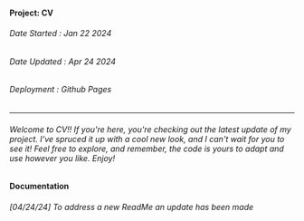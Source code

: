 #### Project: CV
###### Date Started : Jan 22 2024
###### Date Updated : Apr 24 2024
###### Deployment : Github Pages
---
###### Welcome to CV!! If you're here, you're checking out the latest update of my project. I've spruced it up with a cool new look, and I can't wait for you to see it! Feel free to explore, and remember, the code is yours to adapt and use however you like. Enjoy! ######

#### Documentation
###### [04/24/24] To address a new ReadMe an update has been made
